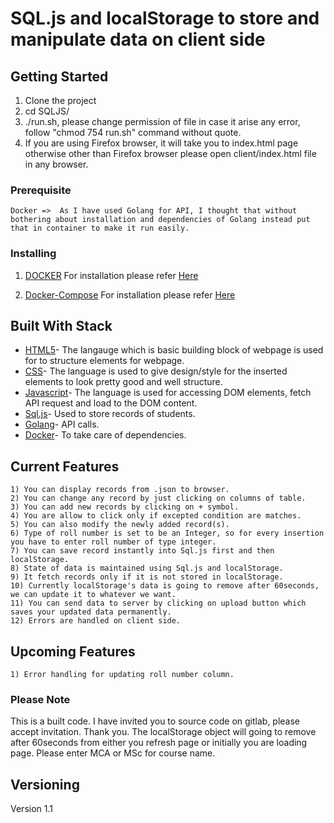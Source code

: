 # SQL.js and localStorage to store and manipulate data on client side 


## Getting Started

1. Clone the project
2. cd SQLJS/
3. ./run.sh, please change permission of file in case it arise any error, follow "chmod 754 run.sh" command without quote.
4. If you are using Firefox browser, it will take you to index.html page otherwise other than Firefox browser please open client/index.html file in any browser.

### Prerequisite
```
Docker =>  As I have used Golang for API, I thought that without bothering about installation and dependencies of Golang instead put that in container to make it run easily. 
```
### Installing

1) [DOCKER](https://www.docker.com/)
  For installation please refer [Here](https://docs.docker.com/get-docker/)

2) [Docker-Compose](https://docs.docker.com/compose/)
  For installation please refer [Here](https://docs.docker.com/compose/install/)

## Built With Stack

* [HTML5]()- The langauge which is basic building block of webpage is used for to structure elements for webpage.
* [CSS]()- The language is used to give design/style for the inserted elements to look pretty good and well structure.
* [Javascript]()- The language is used for accessing DOM elements, fetch API request and load to the DOM content.
* [Sql.js]()- Used to store records of students.
* [Golang]()- API calls.
* [Docker]()- To take care of dependencies.


## Current Features

```
1) You can display records from .json to browser.
2) You can change any record by just clicking on columns of table.
3) You can add new records by clicking on + symbol.
4) You are allow to click only if excepted condition are matches.
5) You can also modify the newly added record(s).
6) Type of roll number is set to be an Integer, so for every insertion you have to enter roll number of type integer.
7) You can save record instantly into Sql.js first and then localStorage.
8) State of data is maintained using Sql.js and localStorage.
9) It fetch records only if it is not stored in localStorage.
10) Currently localStorage's data is going to remove after 60seconds, we can update it to whatever we want.
11) You can send data to server by clicking on upload button which saves your updated data permanently.
12) Errors are handled on client side.
```


## Upcoming Features

```
1) Error handling for updating roll number column.
```

### Please Note
This is a built code. I have invited you to source code on gitlab, please accept invitation. Thank you. 
The localStorage object will going to remove after 60seconds from either you refresh page or initially you are loading page.
Please enter MCA or MSc for course name.

## Versioning
Version 1.1
